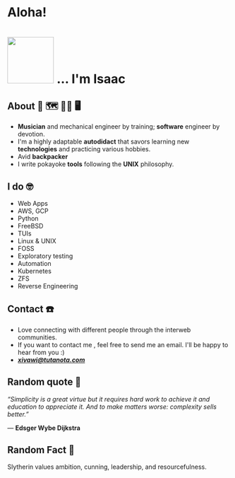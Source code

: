 # Aloha!    
# <img src="https://github.com/xivawi/xivawi/blob/main/manita.gif" width="105" />     ... I'm Isaac
<p align="center"> 

## About 🧭 🗺️ 👨‍🔧 🖥️
- **Musician** and mechanical engineer by training; **software** engineer by devotion. 
- I'm a highly adaptable **autodidact** that savors learning new **technologies** and practicing various hobbies. 
- Avid **backpacker**
- I write pokayoke **tools** following the **UNIX** philosophy.
  
 ## I do 🤓 
- Web Apps
- AWS, GCP
- Python
- FreeBSD
- TUIs
- Linux & UNIX
- FOSS
- Exploratory testing
- Automation
- Kubernetes
- ZFS 
- Reverse Engineering

## Contact ☎️ 
- Love connecting with different people through the interweb communities. 
- If you want to contact me , feel free to send me an email. I'll be happy to hear from you :)
- ***xivawi@tutanota.com***  

## Random quote 🔖

  *“Simplicity is a great virtue but it requires hard work to achieve it and education to appreciate it. And to make matters worse: complexity sells better.”* 

― **Edsger Wybe Dijkstra** 

## Random Fact 🧙 
Slytherin values ambition, cunning, leadership, and resourcefulness.

<!---
xivawi/xivawi is a ✨ special ✨ repository because its `README.md` (this file) appears on your GitHub profile.
You can click the Preview link to take a look at your changes.
--->
